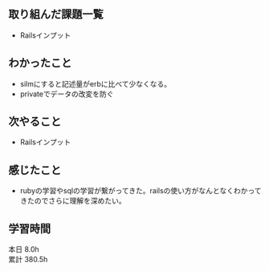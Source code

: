 ## 取り組んだ課題一覧
- Railsインプット
## わかったこと
- silmにすると記述量がerbに比べて少なくなる。
- privateでデータの改変を防ぐ
## 次やること
- Railsインプット
## 感じたこと
- rubyの学習やsqlの学習が繋がってきた。railsの使い方がなんとなくわかってきたのでさらに理解を深めたい。
## 学習時間
本日 8.0h  
累計 380.5h
